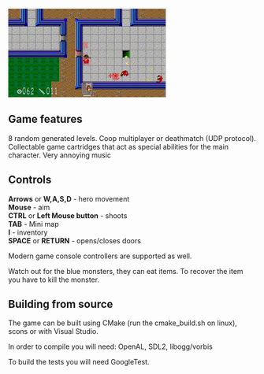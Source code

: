![gameplay](wd.gif)

## Game features
8 random generated levels. 
Coop multiplayer or deathmatch (UDP protocol).
Collectable game cartridges that act as special abilities for the main character.
Very annoying music

## Controls

**Arrows** or **W,A,S,D** - hero movement\
**Mouse** - aim\
**CTRL** or **Left Mouse button** - shoots\
**TAB** - Mini map\
**I** - inventory\
**SPACE** or **RETURN** - opens/closes doors

Modern game console controllers are supported as well.

Watch out for the blue monsters, they can eat items. To recover the item you have to kill the monster.

## Building from source

The game can be built using CMake (run the cmake_build.sh on linux), scons or with Visual Studio.

In order to compile you will need: OpenAL, SDL2, libogg/vorbis

To build the tests you will need GoogleTest.
